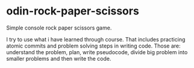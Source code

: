 # odin-rock-paper-scissors

Simple console rock paper scissors game.

I try to use what i have learned through course. That includes practicing atomic commits and problem solving steps in writing code. Those are: understand the problem, plan, write pseudocode, divide big problem into smaller problems and then write the code.
